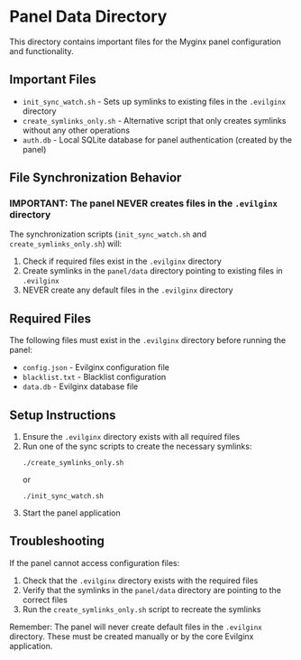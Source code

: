 # Panel Data Directory

This directory contains important files for the Myginx panel configuration and functionality.

## Important Files

- `init_sync_watch.sh` - Sets up symlinks to existing files in the `.evilginx` directory
- `create_symlinks_only.sh` - Alternative script that only creates symlinks without any other operations
- `auth.db` - Local SQLite database for panel authentication (created by the panel)

## File Synchronization Behavior

### IMPORTANT: The panel NEVER creates files in the `.evilginx` directory

The synchronization scripts (`init_sync_watch.sh` and `create_symlinks_only.sh`) will:

1. Check if required files exist in the `.evilginx` directory
2. Create symlinks in the `panel/data` directory pointing to existing files in `.evilginx`
3. NEVER create any default files in the `.evilginx` directory

## Required Files

The following files must exist in the `.evilginx` directory before running the panel:

- `config.json` - Evilginx configuration file
- `blacklist.txt` - Blacklist configuration
- `data.db` - Evilginx database file

## Setup Instructions

1. Ensure the `.evilginx` directory exists with all required files
2. Run one of the sync scripts to create the necessary symlinks:
   ```
   ./create_symlinks_only.sh
   ```
   or
   ```
   ./init_sync_watch.sh
   ```
3. Start the panel application

## Troubleshooting

If the panel cannot access configuration files:

1. Check that the `.evilginx` directory exists with the required files
2. Verify that the symlinks in the `panel/data` directory are pointing to the correct files
3. Run the `create_symlinks_only.sh` script to recreate the symlinks

Remember: The panel will never create default files in the `.evilginx` directory. These must be created manually or by the core Evilginx application. 